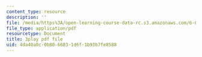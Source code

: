 ```yaml
---
content_type: resource
description: ''
file: /media/https%3A/open-learning-course-data-rc.s3.amazonaws.com/6-001-structure-and-interpretation-of-computer-programs-spring-2005/4da40a0c0b8066031d6f1b93b7fe8588_-J_xL4IGhJA.pdf
file_type: application/pdf
resourcetype: Document
title: 3play pdf file
uid: 4da40a0c-0b80-6603-1d6f-1b93b7fe8588
---
```

